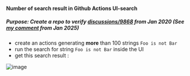 #### Number of search result in Github Actions UI-search

##### Purpose: Create a repo to _verify_ [discussions/9868](https://github.com/orgs/community/discussions/9868) from **Jan 2020** (See [my comment](https://github.com/orgs/community/discussions/9868#discussioncomment-12044864) from **Jan 2025**)
- create an actions generating **more** than 100 strings `Foo is not Bar`
- run the search for string `Foo is not Bar` inside the UI
- get this search result :


![image](https://github.com/user-attachments/assets/55a3f34e-605a-48f5-9831-123b8fb4c9d0)


